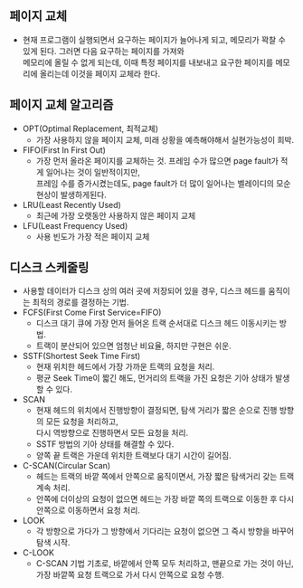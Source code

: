 ## 페이지 교체
* 현재 프로그램이 실행되면서 요구하는 페이지가 늘어나게 되고, 메모리가 꽉찰 수 있게 된다. 그러면 다음 요구하는 페이지를 가져와  
메모리에 올릴 수 없게 되는데, 이때 특정 페이지를 내보내고 요구한 페이지를 메모리에 올리는데 이것을 페이지 교체라 한다.
## 페이지 교체 알고리즘
* OPT(Optimal Replacement, 최적교체)
  - 가장 사용하지 않을 페이지 교체, 미래 상황을 예측해야해서 실현가능성이 희박.
* FIFO(First In First Out)
  - 가장 먼저 올라온 페이지를 교체하는 것. 프레임 수가 많으면 page fault가 적게 일어나는 것이 일반적이지만,  
    프레임 수를 증가시켰는데도, page fault가 더 많이 일어나는 벨레이디의 모순 현상이 발생하게된다.
* LRU(Least Recently Used)
  - 최근에 가장 오랫동안 사용하지 않은 페이지 교체
* LFU(Least Frequency Used)
  - 사용 빈도가 가장 적은 페이지 교체
   
## 디스크 스케줄링
* 사용할 데이터가 디스크 상의 여러 곳에 저장되어 있을 경우, 디스크 헤드를 움직이는 최적의 경로를 결정하는 기법.
* FCFS(First Come First Service=FIFO)
  - 디스크 대기 큐에 가장 먼저 들어온 트랙 순서대로 디스크 헤드 이동시키는 방법.
  - 트랙이 분산되어 있으면 엄청난 비요율, 하지만 구현은 쉬운.
* SSTF(Shortest Seek Time First)
  - 현재 위치한 헤드에서 가장 가까운 트랙의 요청을 처리.
  - 평균 Seek Time이 짧긴 해도, 먼거리의 트랙을 가진 요청은 기아 상태가 발생할 수 있다.
* SCAN
  - 현재 헤드의 위치에서 진행방향이 결정되면, 탐색 거리가 짧은 순으로 진행 방향의 모든 요청을 처리하고,  
    다시 역방향으로 진행하면서 모든 요청을 처리.
  - SSTF 방법의 기아 상태를 해결할 수 있다.
  - 양쪽 끝 트랙은 가운데 위치한 트랙보다 대기 시간이 길어짐.
* C-SCAN(Circular Scan)
  - 헤드는 트랙의 바깥 쪽에서 안쪽으로 움직이면서, 가장 짧은 탐색거리 갖는 트랙 계속 처리.
  - 안쪽에 더이상의 요청이 없으면 헤드는 가장 바깥 쪽의 트랙으로 이동한 후 다시 안쪽으로 이동하면서 요청 처리.
* LOOK
  - 각 방향으로 가다가 그 방향에서 기다리는 요청이 없으면 그 즉시 방향을 바꾸어 탐색 시작.
* C-LOOK
  - C-SCAN 기법 기초로, 바깥에서 안쪽 모두 처리하고, 맨끝으로 가는 것이 아닌, 가장 바깥쪽 요청 트랙으로 가서 다시 안쪽으로 요청 수행.
